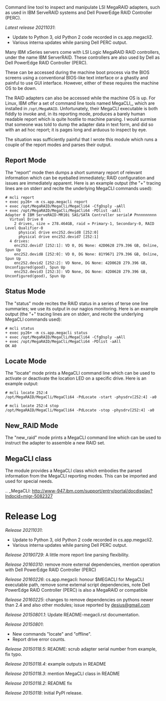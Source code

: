Command line tool to inspect and manipulate LSI MegaRAID adapters,
such as used in IBM ServeRAID systems and Dell PowerEdge RAID Controller (PERC).

*Latest release 20211031*:
* Update to Python 3, old Python 2 code recorded in cs.app.megacli2.
* Various interna updates while parsing Dell PERC output.

Many IBM xSeries servers come with LSI Logic MegaRAID RAID controllers,
under the name IBM ServerRAID.
These controllers are also used by Dell as Dell PowerEdge RAID Controller (PERC).

These can be accessed during the machine boot process via the BIOS screens
using a conventional BIOS-like text interface or a ghastly and painful to use
GUI interface. However, either of these requires the machine OS to be down.

The RAID adapters can also be accessed while the machine OS is up.
For Linux, IBM offer a set of command line tools named MegaCLI_,
which are installed in `/opt/MegaRAID`.
Unfortunately, their MegaCLI executable is both fiddly to invoke
and, in its reporting mode, produces a barely human readable report
which is quite hostlie to machine parsing.
I would surmise that someone was told to dump the adapter data in text form,
and did so with an ad hoc report; it is pages long and arduous to inspect by eye.

The situation was sufficiently painful that I wrote this module
which runs a couple of the report modes and parses their output.

Report Mode
-----------

The "report" mode then dumps a short summary report of relevant information
which can be eyeballed immediately;
RAID configuration and issues are immediately apparent.
Here is an example output
(the "+" tracing lines are on stderr
and recite the underlying MegaCLI commands used):

    # mcli report
    + exec py26+ -m cs.app.megacli report
    + exec /opt/MegaRAID/MegaCli/MegaCli64 -CfgDsply -aAll
    + exec /opt/MegaRAID/MegaCli/MegaCli64 -PDlist -aAll
    Adapter 0 IBM ServeRAID-MR10i SAS/SATA Controller serial# Pnnnnnnnnn
      Virtual Drive 0
        2 drives, size = 278.464GB, raid = Primary-1, Secondary-0, RAID Level Qualifier-0
          physical drive enc252.devid8 [252:0]
          physical drive enc252.devid7 [252:1]
      4 drives:
        enc252.devid7 [252:1]: VD 0, DG None: 42D0628 279.396 GB, Online, Spun Up
        enc252.devid8 [252:0]: VD 0, DG None: 81Y9671 279.396 GB, Online, Spun Up
        enc252.devid2 [252:2]: VD None, DG None: 42D0628 279.396 GB, Unconfigured(good), Spun Up
        enc252.devid3 [252:3]: VD None, DG None: 42D0628 279.396 GB, Unconfigured(good), Spun Up

Status Mode
-----------

The "status" mode recites the RAID status in a series of terse one line summaries;
we use its output in our nagios monitoring.
Here is an example output (the "+" tracing lines are on stderr,
and recite the underlying MegaCLI commands used):

    # mcli status
    + exec py26+ -m cs.app.megacli status
    + exec /opt/MegaRAID/MegaCli/MegaCli64 -CfgDsply -aAll
    + exec /opt/MegaRAID/MegaCli/MegaCli64 -PDlist -aAll
    OK A0

Locate Mode
-----------

The "locate" mode prints a MegaCLI command line
which can be used to activate or deactivate the location LED on a specific drive.
Here is an example output:

    # mcli locate 252:4
    /opt/MegaRAID/MegaCli/MegaCli64 -PdLocate -start -physdrv[252:4] -a0

    # mcli locate 252:4 stop
    /opt/MegaRAID/MegaCli/MegaCli64 -PdLocate -stop -physdrv[252:4] -a0

New_RAID Mode
-------------
The "new_raid" mode prints a MegaCLI command line
which can be used to instruct the adapter to assemble a new RAID set.

MegaCLI class
-------------

The module provides a MegaCLI class which embodies the parsed information
from the MegaCLI reporting modes.
This can be imported and used for special needs.

.. _MegaCLI: http://www-947.ibm.com/support/entry/portal/docdisplay?lndocid=migr-5082327

# Release Log



*Release 20211031*:
* Update to Python 3, old Python 2 code recorded in cs.app.megacli2.
* Various interna updates while parsing Dell PERC output.

*Release 20190729*:
A little more report line parsing flexibility.

*Release 20160310*:
remove more external dependencies, mention operation with Dell PowerEdge RAID Controller (PERC)

*Release 20160226*:
cs.app.megacli: honour $MEGACLI for MegaCLI executable path, remove some external script dependencies, note Dell PowerEdge RAID Controller (PERC) is also a MegaRAID or compatible

*Release 20160225*:
changes to remove dependencies on pythons newer than 2.4 and also other modules; issue reported by desius@gmail.com

*Release 20150801.1*:
Update README-megacli.rst documentation.

*Release 20150801*:
* New commands "locate" and "offline".
* Report drive error counts.

*Release 20150118.5*:
README: scrub adapter serial number from example, fix typo.

*Release 20150118.4*:
example outputs in README

*Release 20150118.3*:
mention MegaCLI class in README

*Release 20150118.2*:
README fix

*Release 20150118*:
Initial PyPI release.
